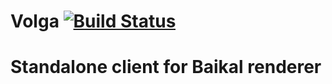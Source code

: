 # Volga [![Build Status](https://travis-ci.org/ikryukov/Volga.svg?branch=master)](https://travis-ci.org/ikryukov/Volga)

# Standalone client for Baikal renderer
